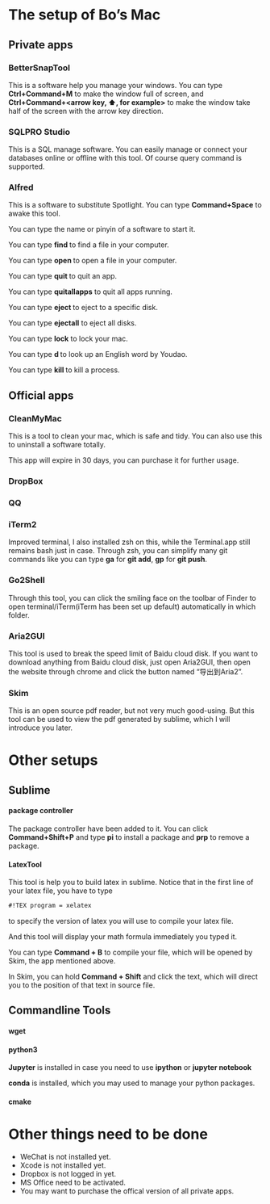 # The setup of Bo’s Mac

## Private apps

### BetterSnapTool
This is a software help you manage your windows. You can type __Ctrl+Command+M__ to make the window full of screen, and __Ctrl+Command+<arrow key, ⬆️, for example>__ to make the window take half of the screen with the arrow key direction.

### SQLPRO Studio
This is a SQL manage software. You can easily manage or connect your databases online or offline with this tool. Of course query command is supported.

### Alfred
This is a software to substitute Spotlight. You can type __Command+Space__ to awake this tool. 

You can type the name or pinyin of a software to start it.

You can type __find <filename>__ to find a file in your computer.

You can type __open <filename>__ to open a file in your computer.

You can type __quit <app name>__ to quit an app.

You can type __quitallapps__ to quit all apps running.

You can type __eject <disk name>__ to eject to a specific disk.

You can type __ejectall__ to eject all disks.

You can type __lock__ to lock your mac.

You can type __d <word>__ to look up an English word by Youdao.

You can type __kill <process name>__ to kill a process.

## Official apps

### CleanMyMac
This is a tool to clean your mac, which is safe and tidy. You can also use this to uninstall a software totally. 

This app will expire in 30 days, you can purchase it for further usage.

### DropBox

### QQ 

### iTerm2
Improved terminal, I also installed zsh on this, while the Terminal.app still remains bash just in case.
Through zsh, you can simplify many git commands like you can type __ga__ for __git add__, __gp__ for __git push__.

 
### Go2Shell
Through this tool, you can click the smiling face on the toolbar of Finder to open terminal/iTerm(iTerm has been set up default) automatically in which folder.

### Aria2GUI
This tool is used to break the speed limit of Baidu cloud disk. If you want to download anything from Baidu cloud disk, just open Aria2GUI, then open the website through chrome and click the button named “导出到Aria2”.

### Skim
This is an open source pdf reader, but not very much good-using. But this tool can be used to view the pdf generated by sublime, which I will introduce you later.

# Other setups
## Sublime
#### package controller
The package controller have been added to it. You can click __Command+Shift+P__ and type __pi__ to install a package and __prp__ to remove a package.

#### LatexTool
This tool is help you to build latex in sublime.
Notice that in the first line of your latex file, you have to type

```latex
#!TEX program = xelatex
```

to specify the version of latex you will use to compile your latex file.

And this tool will display your math formula immediately you typed it.

You can type __Command + B__ to compile your file, which will be opened by Skim, the app mentioned above.

In Skim, you can hold __Command + Shift__ and click the text, which will direct you to the position of that text in source file.

## Commandline Tools
#### wget
#### python3
 __Jupyter__ is installed in case you need to use __ipython__ or __jupyter notebook__

__conda__ is installed, which you may used to manage your python packages.
#### cmake

# Other things need to be done
- WeChat is not installed yet.
- Xcode is not installed yet.
- Dropbox is not logged in yet.
- MS Office need to be activated.
- You may want to purchase the offical version of all private apps.
